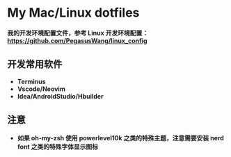 # My Mac/Linux dotfiles

**我的开发环境配置文件，参考 Linux 开发环境配置：https://github.com/PegasusWang/linux_config**

## 开发常用软件

- **Terminus**
- **Vscode/Neovim**
- **Idea/AndroidStudio/Hbuilder**



## 注意

- **如果 oh-my-zsh 使用 powerlevel10k 之类的特殊主题，注意需要安装 nerd font 之类的特殊字体显示图标**

